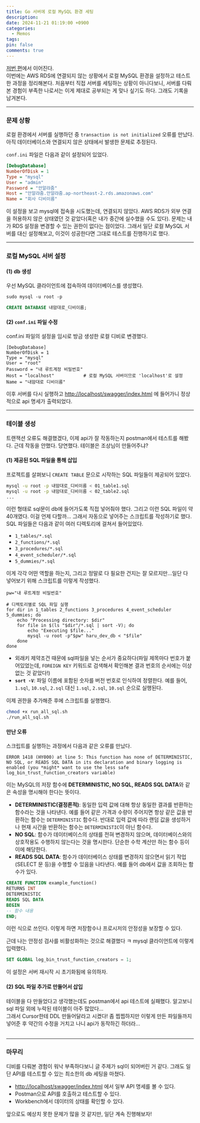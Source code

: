 ```yaml
---
title: Go 서버에 로컬 MySQL 환경 세팅
description: 
date: 2024-11-21 01:19:00 +0900
categories:
  - Memos
tags: 
pin: false
comments: true
---
```


[저번 편](http://127.0.0.1:4000/posts/241119/)에서 이어진다.    
이번에는 AWS RDS에 연결되지 않는 상황에서 로컬 MySQL 환경을 설정하고 테스트한 과정을 정리해본다. 처음부터 직접 서버를 세팅하는 상황이 아니다보니, 서버를 다뤄본 경험이 부족한 나로서는 이게 제대로 공부되는 게 맞나 싶기도 하다. 그래도 기록을 남겨본다.

___
### 문제 상황  

로컬 환경에서 서버를 실행하던 중 `transaction is not initialized` 오류를 만났다. 아직 데이터베이스와 연결되지 않은 상태에서 발생한 문제로 추정된다.   

`conf.ini` 파일은 다음과 같이 설정되어 있었다.
```ini 
[DebugDatabase] 
NumberOfDisk = 1 
Type = "mysql" 
User = "admin" 
Password = "안알랴줌" 
Host = "안알랴줌.안알랴줌.ap-northeast-2.rds.amazonaws.com" 
Name = "회사 디비이름"
```

이 설정을 보고 mysql에 접속을 시도했는데, 연결되지 않았다. AWS RDS가 외부 연결을 허용하지 않은 상태였던 것 같았다(혹은 내가 중간에 실수했을 수도 있다). 문제는 내가 RDS 설정을 변경할 수 있는 권한이 없다는 점이었다. 
그래서 일단 로컬 MySQL 서버를 대신 설정해보고, 이것이 성공한다면 그대로 테스트를 진행하기로 했다.

---

### 로컬 MySQL 서버 설정
#### (1) db 생성

 우선 MySQL 클라이언트에 접속하여 데이터베이스를 생성했다.

```bash
sudo mysql -u root -p
```

```sql
CREATE DATABASE 내맘대로_디비이름;
```

#### (2) `conf.ini` 파일 수정

conf.ini 파일의 설정을 임시로 방금 생성한 로컬 디비로 변경했다.

```
[DebugDatabase]
NumberOfDisk = 1
Type = "mysql"
User = "root"
Password = "내 루트계정 비밀번호"
Host = "localhost"           # 로컬 MySQL 서버이므로 'localhost'로 설정
Name = "내맘대로 디비이름"
```


이후 서버를 다시 실행하고 [http://localhost/swagger/index.html](http://localhost/swagger/index.html) 에 들어가니 정상적으로 api 명세가 출력되었다.

---

### 테이블 생성
트랜잭션 오류도 해결했겠다, 이제 api가 잘 작동하는지 postman에서 테스트를 해봤다. 근데 작동을 안했다. 당연했다. 테이블은 조상님이 만들어주냐?

#### (1) 제공된 SQL 파일을 통해 삽입
프로젝트를 살펴보니 `CREATE TABLE` 문으로 시작하는 SQL 파일들이 제공되어 있었다.
```bash
mysql -u root -p 내맘대로_디비이름 < 01_table1.sql 
mysql -u root -p 내맘대로_디비이름 < 02_table2.sql
...
```

이런 형태로 sql문이 db에 들어가도록 직접 넣어줘야 했다. 그리고 이런 SQL 파일이 약 40개였다. 이걸 언제 다할까... 그래서 자동으로 넣어주는 스크립트를 작성하기로 했다. 
<br/>
SQL 파일들은 다음과 같이 여러 디렉토리에 걸쳐서 들어있었다.

- `1_tables/*.sql`
- `2_functions/*.sql`
- `3_procedures/*.sql`
- `4_event_scheduler/*.sql`
- `5_dummies/*.sql`

 이게 각각 어떤 역할을 하는지, 그리고 정말로 다 필요한 건지는 잘 모르지만...일단 다 넣어보기 위해 스크립트를 이렇게 작성했다.
 
```shell
pw="내 루트계정 비밀번호"  

# 디렉토리별로 SQL 파일 실행 
for dir in 1_tables 2_functions 3_procedures 4_event_scheduler 5_dummies; do
	echo "Processing directory: $dir"   
	for file in $(ls "$dir"/*.sql | sort -V); do     
		echo "Executing $file..."     
		mysql -u root -p"$pw" haru_dev_db < "$file"   
	done 
done
```


- 외래키 제약조건 때문에 sql파일을 넣는 순서가 중요하다(파일 제목마다 번호가 붙어있었는데, `FOREIGN KEY` 키워드로 검색해서 확인해본 결과 번호의 순서에는 이상없는 것 같았다!)
- **`sort -V`**: 파일 이름에 포함된 숫자를 버전 번호로 인식하여 정렬한다. 예를 들어, `1.sql`, `10.sql`, `2.sql` 대신 `1.sql`, `2.sql`, `10.sql` 순으로 실행된다.

이제 권한을 추가해준 후에 스크립트를 실행했다.

```bash
chmod +x run_all_sql.sh 
./run_all_sql.sh
```

#### 만난 오류

스크립트를 실행하는 과정에서 다음과 같은 오류를 만났다.

`ERROR 1418 (HY000) at line 5: This function has none of DETERMINISTIC, NO SQL, or READS SQL DATA in its declaration and binary logging is enabled (you *might* want to use the less safe log_bin_trust_function_creators variable)`

이는 MySQL의 저장 함수에 **DETERMINISTIC, NO SQL, READS SQL DATA**와 같은 속성을 명시해야 한다는 뜻이다. 

- **DETERMINISTIC(결정론적)**: 동일한 입력 값에 대해 항상 동일한 결과를 반환하는 함수라는 것을 나타낸다. 예를 들어 같은 가격과 수량이 주어지면 항상 같은 값을 반환하는 함수는 `DETERMINISTIC` 함수다. 반대로 입력 값에 따라 랜덤 값을 생성하거나 현재 시간을 반환하는 함수는 `DETERMINISTIC`이 아닌 함수다.
- **NO SQL**: 함수가 데이터베이스의 상태를 전혀 변경하지 않으며, 데이터베이스와의 상호작용도 수행하지 않는다는 것을 명시한다. 단순한 수학 계산만 하는 함수 등이 이에 해당한다.
- **READS SQL DATA**: 함수가 데이터베이스 상태를 변경하지 않으면서 읽기 작업(SELECT 문 등)을 수행할 수 있음을 나타낸다. 예를 들어 db에서 값을 조회하는 함수가 있다.

```sql
CREATE FUNCTION example_function()
RETURNS INT
DETERMINISTIC
READS SQL DATA
BEGIN
-- 함수 내용
END;
```
이런 식으로 쓰인다. 이렇게 하면 저장함수나 프로시저의 안정성을 보장할 수 있다.

근데 나는 안정성 검사를 비활성화하는 것으로 해결했다 ㅋ
mysql 클라이언트에 이렇게 입력했다.

```sql
SET GLOBAL log_bin_trust_function_creators = 1;
```

이 설정은 서버 재시작 시 초기화됨에 유의하자.

#### (2) SQL 파일 추가로 만들어서 삽입
테이블을 다 만들었다고 생각했는데도 postman에서 api 테스트에 실패했다. 알고보니 sql 파일 외에 누락된 테이블이 아주 많았다...   
그래서 Cursor한테 DDL 만들어달라고 시켰다! 좀 찝찝하지만 이렇게 만든 파일들까지 넣어준 후 약간의 수정을 거치고 나니 api가 동작하긴 하더라...   
<br/>

---

### 마무리
디비를 다뤄본 경험이 워낙 부족하다보니 글 주제가 sql이 되어버린 거 같다. 그래도 일단 API를 테스트할 수 있는 최소한의 db 세팅을 마쳤다.

- [http://localhost/swagger/index.html](http://localhost/swagger/index.html) 에서 일부 API 명세를 볼 수 있다.
- Postman으로 API를 호출하고 테스트할 수 있다.
- Workbench에서 데이터의 상태를 확인할 수 있다.   

앞으로도 예상치 못한 문제가 많을 것 같지만, 일단 계속 진행해보자!

